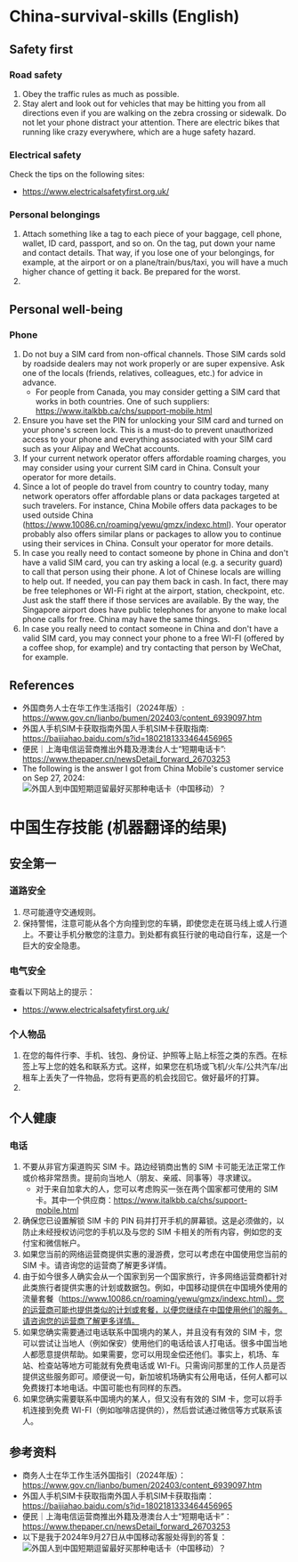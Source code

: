 # China-survival-skills (English)

## Safety first
### Road safety
1. Obey the traffic rules as much as possible.
2. Stay alert and look out for vehicles that may be hitting you from all directions even if you are walking on the zebra crossing or sidewalk. Do not let your phone distract your attention. There are electric bikes that running like crazy everywhere, which are a huge safety hazard.
### Electrical safety
Check the tips on the following sites:
* https://www.electricalsafetyfirst.org.uk/
### Personal belongings
1. Attach something like a tag to each piece of your baggage, cell phone, wallet, ID card, passport, and so on. On the tag, put down your name and contact details. That way, if you lose one of your belongings, for example, at the airport or on a plane/train/bus/taxi, you will have a much higher chance of getting it back. Be prepared for the worst.
2. 
## Personal well-being
### Phone
1. Do not buy a SIM card from non-offical channels. Those SIM cards sold by roadside dealers may not work properly or are super expensive. Ask one of the locals (friends, relatives, colleagues, etc.) for advice in advance.
   * For people from Canada, you may consider getting a SIM card that works in both countries. One of such suppliers: https://www.italkbb.ca/chs/support-mobile.html
2. Ensure you have set the PIN for unlocking your SIM card and turned on your phone's screen lock. This is a must-do to prevent unauthorized access to your phone and everything associated with your SIM card such as your Alipay and WeChat accounts.
3. If your current network operator offers affordable roaming charges, you may consider using your current SIM card in China. Consult your operator for more details.
4. Since a lot of people do travel from country to country today, many network operators offer affordable plans or data packages targeted at such travelers. For instance, China Mobile offers data packages to be used outside China (https://www.10086.cn/roaming/yewu/gmzx/indexc.html). Your operator probably also offers similar plans or packages to allow you to continue using their services in China. Consult your operator for more details.
5. In case you really need to contact someone by phone in China and don't have a valid SIM card, you can try asking a local (e.g. a security guard) to call that person using their phone. A lot of Chinese locals are willing to help out. If needed, you can pay them back in cash. In fact, there may be free telephones or WI-Fi right at the airport, station, checkpoint, etc. Just ask the staff there if those services are available. By the way, the Singapore airport does have public telephones for anyone to make local phone calls for free. China may have the same things.
6. In case you really need to contact someone in China and don't have a valid SIM card, you may connect your phone to a free WI-FI (offered by a coffee shop, for example) and try contacting that person by WeChat, for example.

## References
* 外国商务人士在华工作生活指引（2024年版）: https://www.gov.cn/lianbo/bumen/202403/content_6939097.htm
* 外国人手机SIM卡获取指南外国人手机SIM卡获取指南: https://baijiahao.baidu.com/s?id=1802181333464456965
* 便民｜上海电信运营商推出外籍及港澳台人士“短期电话卡”: https://www.thepaper.cn/newsDetail_forward_26703253
* The following is the answer I got from China Mobile's customer service on Sep 27, 2024:
  ![外国人到中国短期逗留最好买那种电话卡（中国移动）？](https://github.com/user-attachments/assets/0e9a80aa-e533-4eda-9438-d8564cb5985f)

# 中国生存技能 (机器翻译的结果)

## 安全第一
### 道路安全
1. 尽可能遵守交通规则。
2. 保持警惕，注意可能从各个方向撞到您的车辆，即使您走在斑马线上或人行道上。不要让手机分散您的注意力。到处都有疯狂行驶的电动自行车，这是一个巨大的安全隐患。
### 电气安全
查看以下网站上的提示：
* https://www.electricalsafetyfirst.org.uk/
### 个人物品
1. 在您的每件行李、手机、钱包、身份证、护照等上贴上标签之类的东西。在标签上写上您的姓名和联系方式。这样，如果您在机场或飞机/火车/公共汽车/出租车上丢失了一件物品，您将有更高的机会找回它。做好最坏的打算。
2.
## 个人健康
### 电话
1. 不要从非官方渠道购买 SIM 卡。路边经销商出售的 SIM 卡可能无法正常工作或价格非常昂贵。提前向当地人（朋友、亲戚、同事等）寻求建议。
   * 对于来自加拿大的人，您可以考虑购买一张在两个国家都可使用的 SIM 卡。其中一个供应商：https://www.italkbb.ca/chs/support-mobile.html
2. 确保您已设置解锁 SIM 卡的 PIN 码并打开手机的屏幕锁。这是必须做的，以防止未经授权访问您的手机以及与您的 SIM 卡相关的所有内容，例如您的支付宝和微信帐户。
3. 如果您当前的网络运营商提供实惠的漫游费，您可以考虑在中国使用您当前的 SIM 卡。请咨询您的运营商了解更多详情。
4. 由于如今很多人确实会从一个国家到另一个国家旅行，许多网络运营商都针对此类旅行者提供实惠的计划或数据包。例如，中国移动提供在中国境外使用的流量套餐（https://www.10086.cn/roaming/yewu/gmzx/indexc.html）。您的运营商可能也提供类似的计划或套餐，以便您继续在中国使用他们的服务。请咨询您的运营商了解更多详情。
5. 如果您确实需要通过电话联系中国境内的某人，并且没有有效的 SIM 卡，您可以尝试让当地人（例如保安）使用他们的电话给该人打电话。很多中国当地人都愿意提供帮助。如果需要，您可以用现金偿还他们。事实上，机场、车站、检查站等地方可能就有免费电话或 WI-Fi。只需询问那里的工作人员是否提供这些服务即可。顺便说一句，新加坡机场确实有公用电话，任何人都可以免费拨打本地电话。中国可能也有同样的东西。
6. 如果您确实需要联系中国境内的某人，但又没有有效的 SIM 卡，您可以将手机连接到免费 WI-FI（例如咖啡店提供的），然后尝试通过微信等方式联系该人。

## 参考资料
* 商务人士在华工作生活外国指引（2024年版）：https://www.gov.cn/lianbo/bumen/202403/content_6939097.htm
* 外国人手机SIM卡获取指南外国人手机SIM卡获取指南：https://baijiahao.baidu.com/s?id=1802181333464456965
* 便民｜上海电信运营商推出外籍及港澳台人士“短期电话卡”：https://www.thepaper.cn/newsDetail_forward_26703253
* 以下是我于2024年9月27日从中国移动客服处得到的答复：
 ![外国人到中国短期逗留最好买那种电话卡（中国移动）？](https://github.com/user-attachments/assets/0e9a80aa-e533-4eda-9438-d8564cb5985f)
